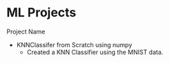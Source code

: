 # ML Projects

Project Name
  - KNNClassifer from Scratch using numpy
    - Created a KNN Classifier using the MNIST data.
